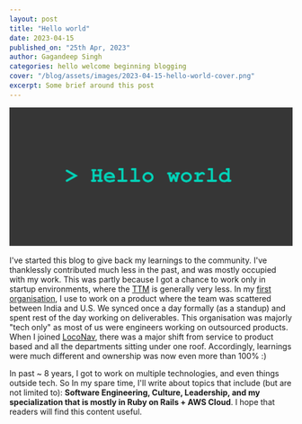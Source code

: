 ```yaml
---
layout: post
title: "Hello world"
date: 2023-04-15
published_on: "25th Apr, 2023"
author: Gagandeep Singh
categories: hello welcome beginning blogging
cover: "/blog/assets/images/2023-04-15-hello-world-cover.png"
excerpt: Some brief around this post
---
```


![cover-photo](/blog/assets/images/2023-04-15-hello-world-cover.png)

I've started this blog to give back my learnings to the community. I've thanklessly contributed much less in the past, and was mostly occupied with my work. This was partly because I got a chance to work only in startup environments, where the [TTM](https://en.wikipedia.org/wiki/Time_to_market) is generally very less. In my [first organisation](https://www.joshtechnologygroup.com/), I use to work on a product where the team was scattered between India and U.S. We synced once a day formally (as a standup) and spent rest of the day working on deliverables. This organisation was majorly "tech only" as most of us were engineers working on outsourced products. When I joined [LocoNav](https://loconav.com), there was a major shift from service to product based and all the departments sitting under one roof. Accordingly, learnings were much different and ownership was now even more than 100% :)

In past ~ 8 years, I got to work on multiple technologies, and even things outside tech. So In my spare time, I'll write about topics that include (but are not limited to): **Software Engineering, Culture, Leadership, and my specialization that is mostly in Ruby on Rails + AWS Cloud**. I hope that readers will find this content useful.
